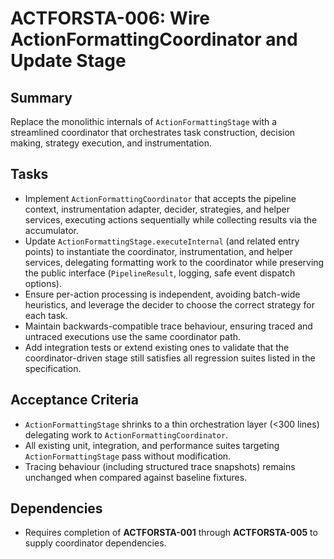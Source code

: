 # ACTFORSTA-006: Wire ActionFormattingCoordinator and Update Stage

## Summary
Replace the monolithic internals of `ActionFormattingStage` with a streamlined coordinator that orchestrates task construction, decision making, strategy execution, and instrumentation.

## Tasks
- Implement `ActionFormattingCoordinator` that accepts the pipeline context, instrumentation adapter, decider, strategies, and helper services, executing actions sequentially while collecting results via the accumulator.
- Update `ActionFormattingStage.executeInternal` (and related entry points) to instantiate the coordinator, instrumentation, and helper services, delegating formatting work to the coordinator while preserving the public interface (`PipelineResult`, logging, safe event dispatch options).
- Ensure per-action processing is independent, avoiding batch-wide heuristics, and leverage the decider to choose the correct strategy for each task.
- Maintain backwards-compatible trace behaviour, ensuring traced and untraced executions use the same coordinator path.
- Add integration tests or extend existing ones to validate that the coordinator-driven stage still satisfies all regression suites listed in the specification.

## Acceptance Criteria
- `ActionFormattingStage` shrinks to a thin orchestration layer (<300 lines) delegating work to `ActionFormattingCoordinator`.
- All existing unit, integration, and performance suites targeting `ActionFormattingStage` pass without modification.
- Tracing behaviour (including structured trace snapshots) remains unchanged when compared against baseline fixtures.

## Dependencies
- Requires completion of **ACTFORSTA-001** through **ACTFORSTA-005** to supply coordinator dependencies.
